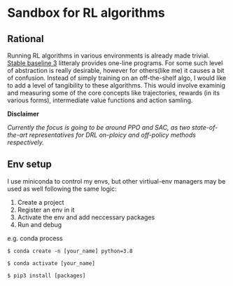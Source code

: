 # Sandbox for RL algorithms

## Rational
Running RL algorithms in various environments is already made trivial. [Stable baseline 3](https://github.com/DLR-RM/stable-baselines3) litteraly provides one-line programs.
For some such level of abstraction is really desirable, however for others(like me) it causes a bit of confusion.
Instead of simply training on an off-the-shelf algo, I would like to add a level of tangibility to these algorithms.
This would involve examinig and measuring some of the core concepts like trajectories, rewards (in its various forms), intermediate value functions and action samling.

**Disclaimer**

*Currently the focus is going to be around PPO and SAC, as two state-of-the-art representatives for DRL on-ploicy and off-policy methods respectively.*

## Env setup
I use miniconda to control my envs, but other virtiual-env managers may be used as well following the same logic:

1. Create a project
2. Register an env in it
3. Activate the env and add neccessary packages
4. Run and debug

e.g. conda process

`$ conda create -n [your_name] python=3.8`

`$ conda activate [your_name]`

`$ pip3 install [packages]`


